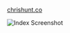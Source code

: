 [chrishunt.co](http://chrishunt.co)

![Index Screenshot](https://github.com/chrishunt/chrishunt.github.com/raw/master/screens/index.png)
